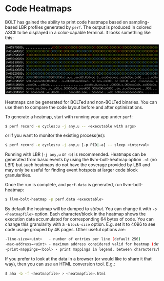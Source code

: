 # Code Heatmaps

BOLT has gained the ability to print code heatmaps based on
sampling-based LBR profiles generated by `perf`. The output is produced
in colored ASCII to be displayed in a color-capable terminal. It looks
something like this:

![](./Heatmap.png)

Heatmaps can be generated for BOLTed and non-BOLTed binaries. You can
use them to compare the code layout before and after optimizations.

To generate a heatmap, start with running your app under `perf`:

```bash
$ perf record -e cycles:u -j any,u -- <executable with args>
```
or if you want to monitor the existing process(es):
```bash
$ perf record -e cycles:u -j any,u [-p PID|-a] -- sleep <interval>
```

Running with LBR (`-j any,u` or `-b`) is recommended. Heatmaps can be generated
from basic events by using the llvm-bolt-heatmap option `-nl` (no LBR) but
such heatmaps do not have the coverage provided by LBR and may only be useful
for finding event hotspots at larger code block granularities.

Once the run is complete, and `perf.data` is generated, run llvm-bolt-heatmap:

```bash
$ llvm-bolt-heatmap -p perf.data <executable>
```

By default the heatmap will be dumped to *stdout*. You can change it
with `-o <heatmapfile>` option. Each character/block in the heatmap
shows the execution data accumulated for corresponding 64 bytes of
code. You can change this granularity with a `-block-size` option.
E.g. set it to 4096 to see code usage grouped by 4K pages.
Other useful options are:

```bash
-line-size=<uint>   - number of entries per line (default 256)
-max-address=<uint> - maximum address considered valid for heatmap (default 4GB)
-print-mappings=<bool> - print mappings in legend, between characters/blocks and text sections (default false)
```

If you prefer to look at the data in a browser (or would like to share
it that way), then you can use an HTML conversion tool. E.g.:

```bash
$ aha -b -f <heatmapfile> > <heatmapfile>.html
```
